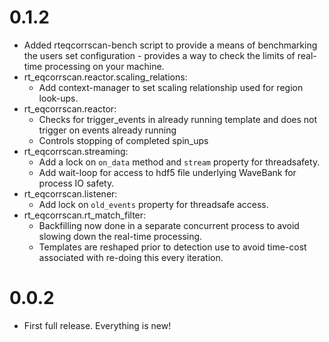 # 0.1.2
- Added rteqcorrscan-bench script to provide a means of benchmarking the users
  set configuration - provides a way to check the limits of real-time processing
  on your machine.
- rt_eqcorrscan.reactor.scaling_relations:
  - Add context-manager to set scaling relationship used
    for region look-ups.
- rt_eqcorrscan.reactor:
  - Checks for trigger_events in already running template
    and does not trigger on events already running
  - Controls stopping of completed spin_ups
- rt_eqcorrscan.streaming:
  - Add a lock on `on_data` method and `stream` property for threadsafety.
  - Add wait-loop for access to hdf5 file underlying WaveBank for process IO
    safety.
- rt_eqcorrscan.listener:
  - Add lock on `old_events` property for threadsafe access.
- rt_eqcorrscan.rt_match_filter:
  - Backfilling now done in a separate concurrent process to avoid slowing
    down the real-time processing.
  - Templates are reshaped prior to detection use to avoid time-cost associated
    with re-doing this every iteration.

# 0.0.2
- First full release. Everything is new!
